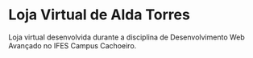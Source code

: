 # Loja Virtual de Alda Torres 
 Loja virtual desenvolvida durante a disciplina de Desenvolvimento Web Avançado no IFES Campus Cachoeiro. 